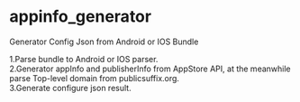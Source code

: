 # appinfo_generator
Generator Config Json from Android or IOS Bundle

1.Parse bundle to Android or IOS parser.  
2.Generator appInfo and publisherInfo from AppStore API, at the meanwhile parse Top-level domain from publicsuffix.org.  
3.Generate configure json result.  

